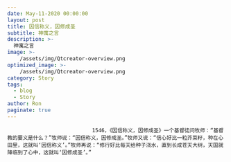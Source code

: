 ```yaml
---
date: May-11-2020 00:00:00
layout: post
title: 因信称义，因修成圣
subtitle: 神寓之言
description: >-
  神寓之言
image: >-
    /assets/img/Qtcreator-overview.png
optimized_image: >-
    /assets/img/Qtcreator-overview.png
category: Story
tags:
  - blog
  - Story
author: Ron
paginate: true
---
```


							　　1546，《因信称义，因修成圣》一个基督徒问牧师：“基督教的要义是什么？”牧师说：“因信称义，因修成圣。”牧师又说：“信心好比一粒芥菜籽，种在心田里，这就叫‘因信称义’。”牧师再说：“修行好比每天给种子浇水，直到长成苍天大树，天国就降临到了心中，这就叫‘因修成圣’。”
							
							
						